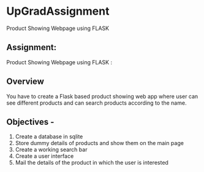 # UpGradAssignment
Product Showing Webpage using FLASK

## Assignment:
Product Showing Webpage using FLASK :

## Overview
You have to create a Flask based product showing web app where user can see different products and can search products according to the name.

## Objectives -
1. Create a database in sqlite
2. Store dummy details of products and show them on the main page
3. Create a working search bar
4. Create a user interface
5. Mail the details of the product in which the user is interested


